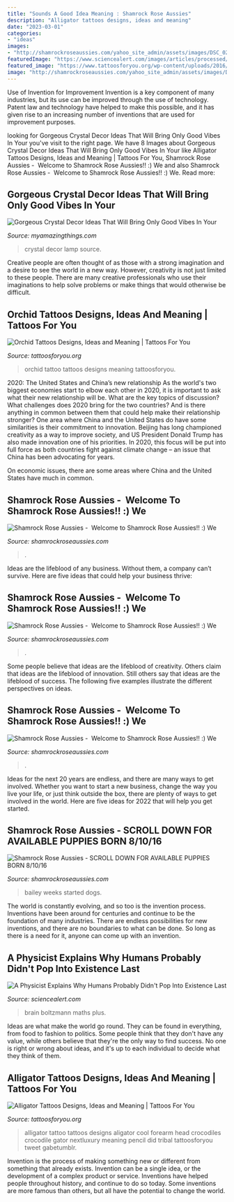 ```yaml
---
title: "Sounds A Good Idea Meaning : Shamrock Rose Aussies"
description: "Alligator tattoos designs, ideas and meaning"
date: "2023-03-01"
categories:
- "ideas"
images:
- "http://shamrockroseaussies.com/yahoo_site_admin/assets/images/DSC_0212.176181402_std.JPG"
featuredImage: "https://www.sciencealert.com/images/articles/processed/boltzmann_brain_1024.jpg"
featured_image: "https://www.tattoosforyou.org/wp-content/uploads/2016/02/Alligator-Tattoos.jpg"
image: "http://shamrockroseaussies.com/yahoo_site_admin/assets/images/DSC_0177.265231801_std.JPG"
---
```



Use of Invention for Improvement
Invention is a key component of many industries, but its use can be improved through the use of technology. Patent law and technology have helped to make this possible, and it has given rise to an increasing number of inventions that are used for improvement purposes.

	

		
looking for Gorgeous Crystal Decor Ideas That Will Bring Only Good Vibes In Your you've visit to the right page. We have 8 Images about Gorgeous Crystal Decor Ideas That Will Bring Only Good Vibes In Your like Alligator Tattoos Designs, Ideas and Meaning | Tattoos For You, Shamrock Rose Aussies - ﻿﻿﻿ Welcome to Shamrock Rose Aussies!! :) We and also Shamrock Rose Aussies - ﻿﻿﻿ Welcome to Shamrock Rose Aussies!! :) We. Read more:
		
    
## Gorgeous Crystal Decor Ideas That Will Bring Only Good Vibes In Your

<img loading=lazy src="http://myamazingthings.com/wp-content/uploads/2017/05/1_-_Crystal_Lamp-590cbfba5f9b5864705606cd.jpg" onerror="this.onerror=null;this.src='https://tse4.mm.bing.net/th?id=OIP.0LPo0N2fVPXeiti3kDWCOQHaHa&amp;pid=15.1';" alt="Gorgeous Crystal Decor Ideas That Will Bring Only Good Vibes In Your">

_Source: myamazingthings.com_

>crystal decor lamp source. 

	

Creative people are often thought of as those with a strong imagination and a desire to see the world in a new way. However, creativity is not just limited to these people. There are many creative professionals who use their imaginations to help solve problems or make things that would otherwise be difficult.

    
## Orchid Tattoos Designs, Ideas And Meaning | Tattoos For You

<img loading=lazy src="http://www.tattoosforyou.org/wp-content/uploads/2013/10/Orchid-Tattoo-Ideas.jpg" onerror="this.onerror=null;this.src='https://tse3.mm.bing.net/th?id=OIP.V4ogpUR5CJvmx3D68_PO-wHaJ4&amp;pid=15.1';" alt="Orchid Tattoos Designs, Ideas and Meaning | Tattoos For You">

_Source: tattoosforyou.org_

>orchid tattoo tattoos designs meaning tattoosforyou. 

	

2020: The United States and China’s new relationship
As the world's two biggest economies start to elbow each other in 2020, it is important to ask what their new relationship will be. What are the key topics of discussion? What challenges does 2020 bring for the two countries? And is there anything in common between them that could help make their relationship stronger?
One area where China and the United States do have some similarities is their commitment to innovation. Beijing has long championed creativity as a way to improve society, and US President Donald Trump has also made innovation one of his priorities. In 2020, this focus will be put into full force as both countries fight against climate change – an issue that China has been advocating for years.

On economic issues, there are some areas where China and the United States have much in common.

    
## Shamrock Rose Aussies - ﻿﻿﻿ Welcome To Shamrock Rose Aussies!! :) We

<img loading=lazy src="http://shamrockroseaussies.com/yahoo_site_admin/assets/images/DSC_0716.10500500_std.jpg" onerror="this.onerror=null;this.src='https://tse2.mm.bing.net/th?id=OIP.ywHyXSOmdryMRxNFAASMnwHaE-&amp;pid=15.1';" alt="Shamrock Rose Aussies - ﻿﻿﻿ Welcome to Shamrock Rose Aussies!! :) We">

_Source: shamrockroseaussies.com_

>. 

	

Ideas are the lifeblood of any business. Without them, a company can’t survive. Here are five ideas that could help your business thrive:

    
## Shamrock Rose Aussies - ﻿﻿﻿ Welcome To Shamrock Rose Aussies!! :) We

<img loading=lazy src="http://shamrockroseaussies.com/yahoo_site_admin/assets/images/DSC_0319.41173421_std.JPG" onerror="this.onerror=null;this.src='https://tse3.mm.bing.net/th?id=OIP.aSyvOdM_xu9STU0261untwHaE-&amp;pid=15.1';" alt="Shamrock Rose Aussies - ﻿﻿﻿ Welcome to Shamrock Rose Aussies!! :) We">

_Source: shamrockroseaussies.com_

>. 

	

Some people believe that ideas are the lifeblood of creativity. Others claim that ideas are the lifeblood of innovation. Still others say that ideas are the lifeblood of success. The following five examples illustrate the different perspectives on ideas.

    
## Shamrock Rose Aussies - ﻿﻿﻿ Welcome To Shamrock Rose Aussies!! :) We

<img loading=lazy src="http://shamrockroseaussies.com/yahoo_site_admin/assets/images/DSC_0212.176181402_std.JPG" onerror="this.onerror=null;this.src='https://tse3.mm.bing.net/th?id=OIP.XhlscC2gYBbfFccpWS6viQHaGP&amp;pid=15.1';" alt="Shamrock Rose Aussies - ﻿﻿﻿ Welcome to Shamrock Rose Aussies!! :) We">

_Source: shamrockroseaussies.com_

>. 

	

Ideas for the next 20 years are endless, and there are many ways to get involved. Whether you want to start a new business, change the way you live your life, or just think outside the box, there are plenty of ways to get involved in the world. Here are five ideas for 2022 that will help you get started.

    
## Shamrock Rose Aussies - SCROLL DOWN FOR AVAILABLE PUPPIES BORN 8/10/16

<img loading=lazy src="http://shamrockroseaussies.com/yahoo_site_admin/assets/images/DSC_0177.265231801_std.JPG" onerror="this.onerror=null;this.src='https://tse2.mm.bing.net/th?id=OIP.usByoAw5uobeox1lPxi_-wHaFs&amp;pid=15.1';" alt="Shamrock Rose Aussies - SCROLL DOWN FOR AVAILABLE PUPPIES BORN 8/10/16">

_Source: shamrockroseaussies.com_

>bailey weeks started dogs. 

	

The world is constantly evolving, and so too is the invention process. Inventions have been around for centuries and continue to be the foundation of many industries. There are endless possibilities for new inventions, and there are no boundaries to what can be done. So long as there is a need for it, anyone can come up with an invention.

    
## A Physicist Explains Why Humans Probably Didn&#039;t Pop Into Existence Last

<img loading=lazy src="https://www.sciencealert.com/images/articles/processed/boltzmann_brain_1024.jpg" onerror="this.onerror=null;this.src='https://tse3.mm.bing.net/th?id=OIP.Bh9G56lwlhzd4bwzW2ehogHaDA&amp;pid=15.1';" alt="A Physicist Explains Why Humans Probably Didn&#039;t Pop Into Existence Last">

_Source: sciencealert.com_

>brain boltzmann maths plus. 

	

Ideas are what make the world go round. They can be found in everything, from food to fashion to politics. Some people think that they don't have any value, while others believe that they're the only way to find success. No one is right or wrong about ideas, and it's up to each individual to decide what they think of them.

    
## Alligator Tattoos Designs, Ideas And Meaning | Tattoos For You

<img loading=lazy src="https://www.tattoosforyou.org/wp-content/uploads/2016/02/Alligator-Tattoos.jpg" onerror="this.onerror=null;this.src='https://tse4.mm.bing.net/th?id=OIP.YvThhOEazZG2WsmyKxstGgHaEy&amp;pid=15.1';" alt="Alligator Tattoos Designs, Ideas and Meaning | Tattoos For You">

_Source: tattoosforyou.org_

>alligator tattoo tattoos designs aligator cool forearm head crocodiles crocodile gator nextluxury meaning pencil did tribal tattoosforyou tweet gabetumblr. 

	

Invention is the process of making something new or different from something that already exists. Invention can be a single idea, or the development of a complex product or service. Inventions have helped people throughout history, and continue to do so today. Some inventions are more famous than others, but all have the potential to change the world.

